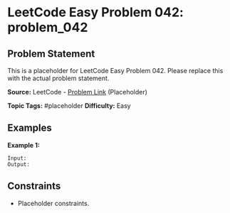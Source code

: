 # LeetCode Easy Problem 042: problem_042

## Problem Statement

This is a placeholder for LeetCode Easy Problem 042.
Please replace this with the actual problem statement.

**Source:** LeetCode - [Problem Link](https://leetcode.com/problems/problem-042/) (Placeholder)

**Topic Tags:** #placeholder
**Difficulty:** Easy

## Examples

**Example 1:**

```
Input:
Output:
```

## Constraints

- Placeholder constraints.
